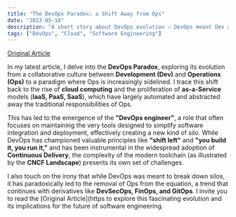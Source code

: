 ```yaml
---
title: "The DevOps Paradox: a Shift Away from Ops"
date: "2023-05-18"
description: "A short story about DevOps evolution — DevOps meant Dev and Ops collaboration, but they removed Ops from the equation instead"
tags: ["DevOps", "Cloud", "Software Engineering"]
---
```


[Original Article](https://betterprogramming.pub/the-devops-paradox-a-shift-away-from-ops-26b3615ed97e)

In my latest article, I delve into the **DevOps Paradox**, exploring its evolution from a collaborative culture between **Development (Dev)** and **Operations (Ops)** to a paradigm where Ops is increasingly sidelined. I trace this shift back to the rise of **cloud computing** and the proliferation of **as-a-Service** models (**IaaS, PaaS, SaaS**), which have largely automated and abstracted away the traditional responsibilities of Ops.

This has led to the emergence of the **"DevOps engineer"**, a role that often focuses on maintaining the very tools designed to simplify software integration and deployment, effectively creating a new kind of silo. While DevOps has championed valuable principles like **"shift left"** and **"you build it, you run it,"** and has been instrumental in the widespread adoption of **Continuous Delivery**, the complexity of the modern toolchain (as illustrated by the **CNCF Landscape**) presents its own set of challenges.

I also touch on the irony that while DevOps was meant to break down silos, it has paradoxically led to the removal of Ops from the equation, a trend that continues with derivatives like **DevSecOps, FinOps, and GitOps**. I invite you to read the [Original Article](https to explore this fascinating evolution and its implications for the future of software engineering.
